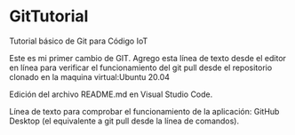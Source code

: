 # GitTutorial
Tutorial básico de Git para Código IoT

Este es mi primer cambio de GIT. 
Agrego esta línea de texto desde el editor en línea para verificar el funcionamiento del git pull desde el repositorio clonado en la maquina virtual:Ubuntu 20.04

Edición del archivo README.md en Visual Studio Code.

Línea de texto para comprobar el funcionamiento de la aplicación: GitHub Desktop (el equivalente a git pull desde la línea de comandos). 
